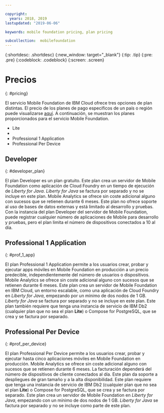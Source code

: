 ```yaml
---

copyright:
  years: 2018, 2019
lastupdated: "2019-06-06"

keywords: mobile foundation pricing, plan pricing

subcollection:  mobilefoundation
---
```


{:shortdesc: .shortdesc}
{:new_window: target="_blank"}
{:tip: .tip}
{:pre: .pre}
{:codeblock: .codeblock}
{:screen: .screen}

# Precios
{: #pricing}

El servicio Mobile Foundation de IBM Cloud ofrece tres opciones de plan distintas. El precio de los planes de pago específicos de un país o región puede visualizarse [aquí](https://cloud.ibm.com/catalog/services/mobile-foundation). A continuación, se muestran los planes proporcionados para el servicio Mobile Foundation.
* Lite
* 
* Professional 1 Application
* Professional Per Device

## Developer
{: #developer_plan}

El plan Developer es un plan gratuito. Este plan crea un servidor de Mobile Foundation como aplicación de Cloud Foundry en un tiempo de ejecución de *Liberty for Java*. *Liberty for Java* se factura por separado y no se incluye en este plan. Mobile Analytics se ofrece sin coste adicional alguno con sucesos que se retienen durante 6 meses. Este plan no ofrece soporte al uso de bases de datos externas y está limitado al desarrollo y pruebas. Con la instancia del plan Developer del servidor de Mobile Foundation, puede registrar cualquier número de aplicaciones de Mobile para desarrollo y pruebas, pero el plan limita el número de dispositivos conectados a 10 al día.

## Professional 1 Application
{: #prof_1_app}

El plan Professional 1 Application permite a los usuarios crear, probar y ejecutar apps móviles en Mobile Foundation en producción a un precio predecible, independientemente del número de usuarios o dispositivos. Mobile Analytics se ofrece sin coste adicional alguno con sucesos que se retienen durante 6 meses. Este plan crea un servidor de Mobile Foundation en IBM Cloud, un entorno escalable, como una aplicación de Cloud Foundry en *Liberty for Java*, empezando por un mínimo de dos nodos de 1 GB. *Liberty for Java* se factura por separado y no se incluye en este plan. Este plan también requiere que tenga una instancia de servicio de IBM Db2 (cualquier plan que no sea el plan **Lite**) o Compose for PostgreSQL, que se crea y se factura por separado.

## Professional Per Device
{: #prof_per_device}

El plan Professional Per Device permite a los usuarios crear, probar y ejecutar hasta cinco aplicaciones móviles en Mobile Foundation en producción. Mobile Analytics se ofrece sin coste adicional alguno con sucesos que se retienen durante 6 meses. La facturación dependerá del número de dispositivos de cliente conectados al día. Este plan da soporte a despliegues de gran tamaño y a la alta disponibilidad. Este plan requiere que tenga una instancia de servicio de IBM Db2 (cualquier plan que no sea el plan **Lite**) o Compose for PostgreSQL, que se crea y se factura por separado. Este plan crea un servidor de Mobile Foundation en *Liberty for Java*, empezando con un mínimo de dos nodos de 1 GB. *Liberty for Java* se factura por separado y no se incluye como parte de este plan.
